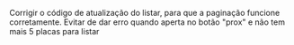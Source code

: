 Corrigir o código de atualização do listar, para que a paginação funcione corretamente.
Evitar de dar erro quando aperta no botão "prox" e não tem mais 5 placas para listar

